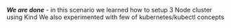 ***We are done*** - in this scenario we learned how to setup 3 Node cluster using Kind 
   We also experimented with few of kubernetes/kubectl concepts 
